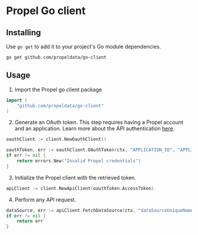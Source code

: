 # Propel Go client

## Installing
Use `go get` to add it to your project's Go module dependencies.
```shell
go get github.com/propeldata/go-client
```

## Usage
1. Import the Propel go client package
```go
import (
	"github.com/propeldata/go-client"
)
```
2. Generate an OAuth token. This step requires having a Propel account and an application. Learn more about the API authentication [here](https://www.propeldata.com/docs/api/authentication).
```go
oauthClient := client.NewOauthClient()

oauthToken, err := oauthClient.OAuthToken(ctx, "APPLICATION_ID", "APPLICATION_SECRET")
if err != nil {
    return errors.New("Invalid Propel credentials")
}
```
3. Initialize the Propel client with the retrieved token.
```go
apiClient := client.NewApiClient(oauthToken.AccessToken)
```
4. Perform any API request.
```go
dataSource, err := apiClient.FetchDataSource(ctx, "dataSourceUniqueName")
if err != nil {
	return err
}
```